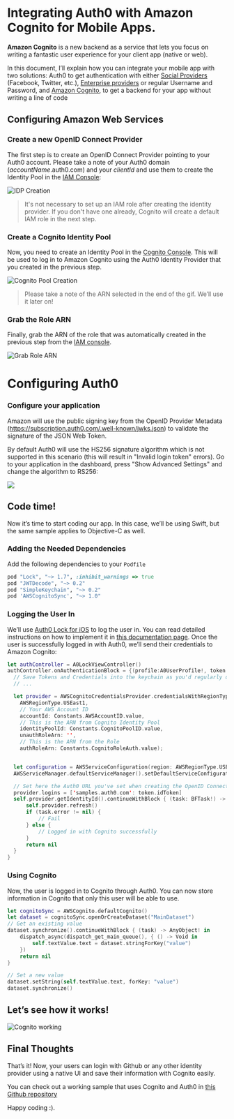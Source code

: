 # Integrating Auth0 with Amazon Cognito for Mobile Apps.

**Amazon Cognito** is a new backend as a service that lets you focus on writing a fantastic user experience for your client app (native or web).

In this document, I’ll explain how you can integrate your mobile app with two solutions: Auth0 to get authentication with either [Social Providers](/identityproviders#social) (Facebook, Twitter, etc.), [Enterprise providers](/identityproviders#enterprise) or regular Username and Password, and [Amazon Cognito](http://aws.amazon.com/cognito/), to get a backend for your app without writing a line of code

## Configuring Amazon Web Services
### Create a new OpenID Connect Provider
The first step is to create an OpenID Connect Provider pointing to your Auth0 account. Please take a note of your Auth0 domain (_accountName_.auth0.com) and your _clientId_ and use them to create the Identity Pool in the [IAM Console](https://console.aws.amazon.com/iam/home):

![IDP Creation](/media/articles/scenarios/amazon-cognito/IDPCreation.gif)

> It's not necessary to set up an IAM role after creating the identity provider. If you don't have one already, Cognito will create a default IAM role in the next step.

### Create a Cognito Identity Pool
Now, you need to create an Identity Pool in the [Cognito Console](https://console.aws.amazon.com/cognito/home). This will be used to log in to Amazon Cognito using the Auth0 Identity Provider that you created in the previous step.

![Cognito Pool Creation](/media/articles/scenarios/amazon-cognito/IDPCognito.gif)

> Please take a note of the ARN selected in the end of the gif. We’ll use it later on!

### Grab the Role ARN
Finally, grab the ARN of the role that was automatically created in the previous step from the [IAM console](https://console.aws.amazon.com/iam/home).

![Grab Role ARN](/media/articles/scenarios/amazon-cognito/Roles.gif)

# Configuring Auth0
### Configure your application
Amazon will use the public signing key from the OpenID Provider Metadata (https://subscription.auth0.com/.well-known/jwks.json) to validate the signature of the JSON Web Token.

By default Auth0 will use the HS256 signature algorithm which is not supported in this scenario (this will result in "Invalid login token" errors). Go to your application in the dashboard, press "Show Advanced Settings" and change the algorithm to RS256:

![](/media/articles/scenarios/amazon-cognito/cdn-amazon-cognito-rs256.png)

## Code time!
Now it’s time to start coding our app. In this case, we’ll be using Swift, but the same sample applies to Objective-C as well.

### Adding the Needed Dependencies

Add the following dependencies to your `Podfile`

```ruby
pod "Lock", "~> 1.7", :inhibit_warnings => true
pod "JWTDecode", "~> 0.2"
pod "SimpleKeychain", "~> 0.2"
pod 'AWSCognitoSync', "~> 1.0"
```
### Logging the User In
We’ll use [Auth0 Lock for iOS](https://github.com/auth0/lock) to log the user in. You can read detailed instructions on how to implement it in [this documentation page](/native-platforms/ios-swift).
Once the user is successfully logged in with Auth0, we’ll send their credentials to Amazon Cognito:

```swift
let authController = A0LockViewController()
authController.onAuthenticationBlock = {(profile:A0UserProfile!, token:A0Token!) -> () in
  // Save Tokens and Credentials into the keychain as you'd regularly do
  // ...

  let provider = AWSCognitoCredentialsProvider.credentialsWithRegionType(
    AWSRegionType.USEast1,
    // Your AWS Account ID
    accountId: Constants.AWSAccountID.value,
    // This is the ARN from Cognito Identity Pool
    identityPoolId: Constants.CognitoPoolID.value,
    unauthRoleArn: '',
    // This is the ARN from the Role
    authRoleArn: Constants.CognitoRoleAuth.value);


  let configuration = AWSServiceConfiguration(region: AWSRegionType.USEast1, credentialsProvider: self.provider);
  AWSServiceManager.defaultServiceManager().setDefaultServiceConfiguration(configuration)

  // Set here the Auth0 URL you've set when creating the OpenID Connect Provider
  provider.logins = ['samples.auth0.com': token.idToken]
  self.provider.getIdentityId().continueWithBlock { (task: BFTask!) -> AnyObject! in
      self.provider.refresh()
      if (task.error != nil) {
          // Fail
      } else {
          // Logged in with Cognito successfully
      }
      return nil
  }
}
```

### Using Cognito

Now, the user is logged in to Cognito through Auth0. You can now store information in Cognito that only this user will be able to use.

```swift
let cognitoSync = AWSCognito.defaultCognito()
let dataset = cognitoSync.openOrCreateDataset("MainDataset")
// Get an existing value
dataset.synchronize().continueWithBlock { (task) -> AnyObject! in
    dispatch_async(dispatch_get_main_queue(), { () -> Void in
        self.textValue.text = dataset.stringForKey("value")
    })
    return nil
}

// Set a new value
dataset.setString(self.textValue.text, forKey: "value")
dataset.synchronize()
```
## Let’s see how it works!

![Cognito working](/media/articles/scenarios/amazon-cognito/CognitoSample.gif)

## Final Thoughts

That’s it! Now, your users can login with Github or any other identity provider using a native UI and save their information with Cognito easily.

You can check out a working sample that uses Cognito and Auth0 in [this Github repository](https://github.com/auth0/Lock.iOS-OSX/tree/master/Examples/Cognito.Swift)

Happy coding :).
